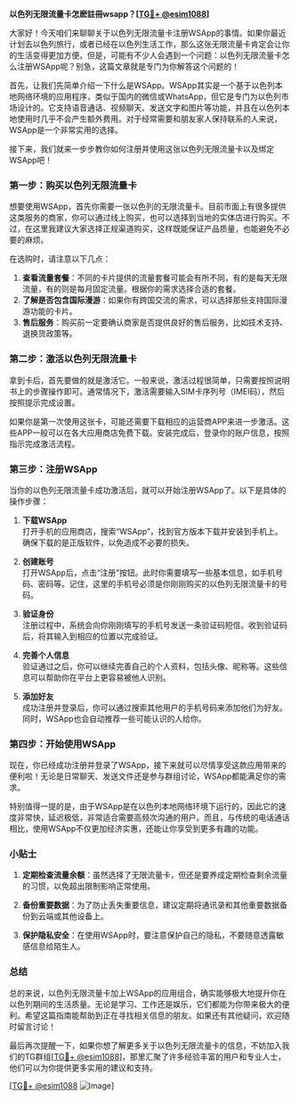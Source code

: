 **以色列无限流量卡怎麽註冊wsapp？[[TG💪+ @esim1088](https://t.me/s/esim1088)]**

大家好！今天咱们来聊聊关于以色列无限流量卡注册WSApp的事情。如果你最近计划去以色列旅行，或者已经在以色列生活工作，那么这张无限流量卡肯定会让你的生活变得更加方便。但是，可能有不少人会遇到一个问题：以色列无限流量卡怎么注册WSApp呢？别急，这篇文章就是专门为你解答这个问题的！

首先，让我们先简单介绍一下什么是WSApp。WSApp其实是一个基于以色列本地网络环境的应用程序，类似于国内的微信或WhatsApp，但它是专门为以色列市场设计的。它支持语音通话、视频聊天、发送文字和图片等功能，并且在以色列本地使用时几乎不会产生额外费用。对于经常需要和朋友家人保持联系的人来说，WSApp是一个非常实用的选择。

接下来，我们就来一步步教你如何注册并使用这张以色列无限流量卡以及绑定WSApp吧！

### 第一步：购买以色列无限流量卡

想要使用WSApp，首先你需要一张以色列的无限流量卡。目前市面上有很多提供这类服务的商家，你可以通过线上购买，也可以选择到当地的实体店进行购买。不过，在这里我建议大家选择正规渠道购买，这样既能保证产品质量，也能避免不必要的麻烦。

在选购时，请注意以下几点：
1. **查看流量套餐**：不同的卡片提供的流量套餐可能会有所不同，有的是每天无限流量，有的则是每月固定流量。根据你的需求选择合适的套餐。
2. **了解是否包含国际漫游**：如果你有跨国交流的需求，可以选择那些支持国际漫游功能的卡片。
3. **售后服务**：购买前一定要确认商家是否提供良好的售后服务，比如技术支持、退换货政策等。

### 第二步：激活以色列无限流量卡

拿到卡后，首先要做的就是激活它。一般来说，激活过程很简单，只需要按照说明书上的步骤操作即可。通常情况下，激活需要输入SIM卡序列号（IMEI码），然后按照提示完成设置。

如果你是第一次使用这张卡，可能还需要下载相应的运营商APP来进一步激活。这些APP一般可以在各大应用商店免费下载。安装完成后，登录你的账户信息，按照指示完成激活流程。

### 第三步：注册WSApp

当你的以色列无限流量卡成功激活后，就可以开始注册WSApp了。以下是具体的操作步骤：

1. **下载WSApp**  
   打开手机的应用商店，搜索“WSApp”，找到官方版本下载并安装到手机上。确保下载的是正版软件，以免造成不必要的损失。

2. **创建账号**  
   打开WSApp后，点击“注册”按钮。此时你需要填写一些基本信息，如手机号码、密码等。记住，这里的手机号必须是你刚刚购买的以色列无限流量卡的号码。

3. **验证身份**  
   注册过程中，系统会向你刚刚填写的手机号发送一条验证码短信。收到验证码后，将其输入到相应的位置以完成验证。

4. **完善个人信息**  
   验证通过之后，你可以继续完善自己的个人资料，包括头像、昵称等。这些信息可以帮助你在平台上更容易被他人识别。

5. **添加好友**  
   成功注册并登录后，你可以通过搜索其他用户的手机号码来添加他们为好友。同时，WSApp也会自动推荐一些可能认识的人给你。

### 第四步：开始使用WSApp

现在，你已经成功注册并登录了WSApp，接下来就可以尽情享受这款应用带来的便利啦！无论是日常聊天、发送文件还是参与群组讨论，WSApp都能满足你的需求。

特别值得一提的是，由于WSApp是在以色列本地网络环境下运行的，因此它的速度非常快，延迟极低，非常适合需要高频次沟通的用户。而且，与传统的电话通话相比，使用WSApp不仅更加经济实惠，还能让你享受到更多有趣的功能。

### 小贴士

1. **定期检查流量余额**：虽然选择了无限流量卡，但还是要养成定期检查剩余流量的习惯，以免超出限制影响正常使用。
   
2. **备份重要数据**：为了防止丢失重要信息，建议定期将通讯录和其他重要数据备份到云端或其他设备上。

3. **保护隐私安全**：在使用WSApp时，要注意保护自己的隐私，不要随意透露敏感信息给陌生人。

### 总结

总的来说，以色列无限流量卡加上WSApp的应用组合，确实能够极大地提升你在以色列期间的生活质量。无论是学习、工作还是娱乐，它们都能为你带来极大的便利。希望这篇指南能帮助到正在寻找相关信息的朋友。如果还有其他疑问，欢迎随时留言讨论！

最后再次提醒一下，如果你想了解更多关于以色列无限流量卡的信息，不妨加入我们的TG群组[[TG💪+ @esim1088](https://t.me/s/esim1088)]，那里汇聚了许多经验丰富的用户和专业人士，他们可以为你提供更多实用的建议和支持。

[[TG💪+ @esim1088](https://t.me/s/esim1088) ![Image](https://i.postimg.cc/4NQfJmqS/Snipaste-2025-05-13-00-14-12.png)]